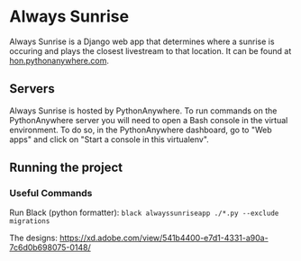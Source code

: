 # Always Sunrise

Always Sunrise is a Django web app that determines where a sunrise is occuring and plays the closest livestream to that location. It can be found at [hon.pythonanywhere.com](http://hon.pythonanywhere.com/).

## Servers

Always Sunrise is hosted by PythonAnywhere. To run commands on the PythonAnywhere server you will need to open a Bash console in the virtual environment. To do so, in the PythonAnywhere dashboard, go to "Web apps" and click on "Start a console in this virtualenv".

## Running the project


### Useful Commands
Run Black (python formatter): `black alwayssunriseapp ./*.py --exclude migrations`

The designs:
https://xd.adobe.com/view/541b4400-e7d1-4331-a90a-7c6d0b698075-0148/




